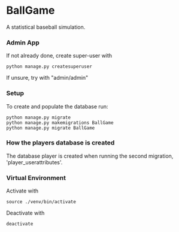# BallGame

A statistical baseball simulation.

### Admin App

If not already done, create super-user with

    python manage.py createsuperuser
    
If unsure, try with "admin/admin"

### Setup

To create and populate the database run:

    python manage.py migrate
    python manage.py makemigrations BallGame
    python manage.py migrate BallGame

### How the players database is created

The database player is created when running the second migration, 'player_userattributes'.

### Virtual Environment

Activate with

    source ./venv/bin/activate

Deactivate with

    deactivate

